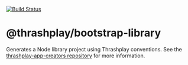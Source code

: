 [![Build Status](https://drone.thrashplay.com/api/badges/thrashplay/thrashplay-app-creators/status.svg)](https://drone.thrashplay.com/thrashplay/thrashplay-app-creators)

# @thrashplay/bootstrap-library
Generates a Node library project using Thrashplay conventions. See the
[thrashplay-app-creators repository](https://github.com/thrashplay/thrashplay-app-creators) for 
more information.